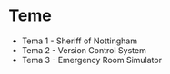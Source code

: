 # Teme

* Tema 1 - Sheriff of Nottingham
* Tema 2 - Version Control System
* Tema 3 - Emergency Room Simulator
